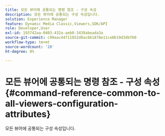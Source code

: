 ```yaml
---
title: 모든 뷰어에 공통되는 명령 참조 - 구성 속성
description: 모든 뷰어에 공통되는 구성 속성입니다.
solution: Experience Manager
feature: Dynamic Media Classic,Viewers,SDK/API
role: Developer,User
exl-id: 193742aa-0403-432a-aeb0-3439abeada3a
source-git-commit: c99aac44711852d8ac661878e11ce0b19d3dbf60
workflow-type: tm+mt
source-wordcount: '28'
ht-degree: 0%

---
```


# 모든 뷰어에 공통되는 명령 참조 - 구성 속성{#command-reference-common-to-all-viewers-configuration-attributes}

모든 뷰어에 공통되는 구성 속성입니다.
